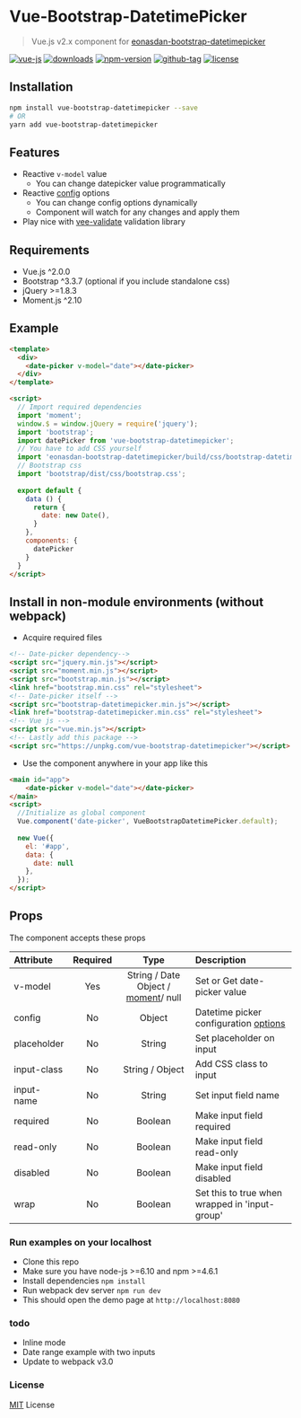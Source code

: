 # Vue-Bootstrap-DatetimePicker

> Vue.js v2.x component for [eonasdan-bootstrap-datetimepicker](https://github.com/Eonasdan/bootstrap-datetimepicker/)

[![vue-js](https://img.shields.io/badge/vue.js-2.x-brightgreen.svg?maxAge=604800)](https://github.com/ankurk91/vue-bootstrap-datetimepicker/)
[![downloads](https://img.shields.io/npm/dt/vue-bootstrap-datetimepicker.svg)](https://www.npmjs.com/package/vue-bootstrap-datetimepicker)
[![npm-version](https://img.shields.io/npm/v/vue-bootstrap-datetimepicker.svg)](https://www.npmjs.com/package/vue-bootstrap-datetimepicker)
[![github-tag](https://img.shields.io/github/tag/ankurk91/vue-bootstrap-datetimepicker.svg?maxAge=1800)](https://github.com/ankurk91/vue-bootstrap-datetimepicker/)
[![license](https://img.shields.io/github/license/ankurk91/vue-bootstrap-datetimepicker.svg?maxAge=1800)]()


## Installation
```bash
npm install vue-bootstrap-datetimepicker --save
# OR
yarn add vue-bootstrap-datetimepicker
```

## Features
* Reactive ``v-model`` value
    - You can change datepicker value programmatically 
* Reactive [config](http://eonasdan.github.io/bootstrap-datetimepicker/Options/) options
    - You can change config options dynamically
    - Component will watch for any changes and apply them
* Play nice with [vee-validate](https://github.com/logaretm/vee-validate) validation library


## Requirements
* Vue.js ^2.0.0
* Bootstrap ^3.3.7 (optional if you include standalone css)
* jQuery  >=1.8.3
* Moment.js  ^2.10
    
## Example
```html
<template>
  <div>
    <date-picker v-model="date"></date-picker>
  </div>
</template>

<script>
  // Import required dependencies
  import 'moment';
  window.$ = window.jQuery = require('jquery');
  import 'bootstrap';
  import datePicker from 'vue-bootstrap-datetimepicker';
  // You have to add CSS yourself
  import 'eonasdan-bootstrap-datetimepicker/build/css/bootstrap-datetimepicker.css';
  // Bootstrap css  
  import 'bootstrap/dist/css/bootstrap.css';
  
  export default {    
    data () {
      return {
        date: new Date(),       
      }
    },
    components: {
      datePicker
    }
  }
</script>
```

## Install in non-module environments (without webpack)
* Acquire required files
```html
<!-- Date-picker dependency-->
<script src="jquery.min.js"></script>
<script src="moment.min.js"></script>
<script src="bootstrap.min.js"></script>
<link href="bootstrap.min.css" rel="stylesheet">
<!-- Date-picker itself -->
<script src="bootstrap-datetimepicker.min.js"></script>
<link href="bootstrap-datetimepicker.min.css" rel="stylesheet">
<!-- Vue js -->
<script src="vue.min.js"></script>
<!-- Lastly add this package -->
<script src="https://unpkg.com/vue-bootstrap-datetimepicker"></script>
```
* Use the component anywhere in your app like this
```html
<main id="app">  
    <date-picker v-model="date"></date-picker> 
</main>
<script>
  //Initialize as global component
  Vue.component('date-picker', VueBootstrapDatetimePicker.default);
  
  new Vue({
    el: '#app',
    data: {
      date: null
    },    
  });
</script>
```

## Props
The component accepts these props

| Attribute    | Required   | Type               | Description      |
| :---         |  :---:     | :---:              | :---            |
| v-model      |  Yes       | String / Date Object / [moment](https://momentjs.com/)/ null | Set or Get date-picker value |
| config       |  No        | Object             | Datetime picker configuration [options](http://eonasdan.github.io/bootstrap-datetimepicker/Options/)|
| placeholder  |  No        | String             | Set placeholder on input |
| input-class  |  No        | String / Object    | Add CSS class to input  |
| input-name   |  No        | String             | Set input field name  |
| required     |  No        | Boolean            | Make input field required |
| read-only    |  No        | Boolean            | Make input field read-only |
| disabled     |  No        | Boolean            | Make input field disabled |
| wrap         |  No        | Boolean            | Set this to true when wrapped in 'input-group' |


### Run examples on your localhost
* Clone this repo
* Make sure you have node-js >=6.10 and npm >=4.6.1
* Install dependencies
``
npm install
``
* Run webpack dev server
``
npm run dev
``
* This should open the demo page at ``http://localhost:8080``

### todo
* Inline mode
* Date range example with two inputs
* Update to webpack v3.0

### License
[MIT](LICENSE.txt) License
